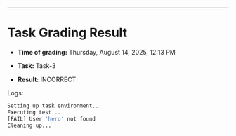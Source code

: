 
---
# Task Grading Result

- **Time of grading:** Thursday, August 14, 2025, 12:13 PM

- **Task:** Task-3

- **Result:** INCORRECT


Logs:
```bash
Setting up task environment...
Executing test...
[FAIL] User 'hero' not found
Cleaning up...
```

